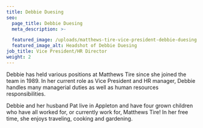 ```yaml
---
title: Debbie Duesing
seo:
  page_title: Debbie Duesing
  meta_description: >-

  featured_image: /uploads/matthews-tire-vice-president-debbie-duesing.jpg
  featured_image_alt: Headshot of Debbie Duesing
job_title: Vice President/HR Director
weight: 2
---
```


Debbie has held various positions at Matthews Tire since she joined the team in 1989. In her current role as Vice President and HR manager, Debbie handles many managerial duties as well as human resources responsibilities.

Debbie and her husband Pat live in Appleton and have four grown children who have all worked for, or currently work for, Matthews Tire! In her free time, she enjoys traveling, cooking and gardening.
